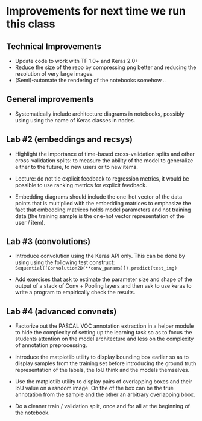 # Improvements for next time we run this class


## Technical Improvements

- Update code to work with TF 1.0+ and Keras 2.0+
- Reduce the size of the repo by compressing png better and reducing
  the resolution of very large images.
- (Semi)-automate the rendering of the notebooks somehow...

## General improvements

- Systematically include architecture diagrams in notebooks,
  possibly using using the name of Keras classes in nodes.


## Lab #2 (embeddings and recsys)

- Highlight the importance of time-based cross-validation splits and
  other cross-validation splits: to measure the ability of the model to
  generalize either to the future, to new users or to new items.

- Lecture: do not tie explicit feedback to regression metrics, it would
  be possible to use ranking metrics for explicit feedback.

- Embedding diagrams should include the one-hot vector of the data
  points that is multiplied with the embedding matrices to emphasize the
  fact that embedding matrices holds model parameters and not training
  data (the training sample is the one-hot vector representation of the
  user / item).


## Lab #3 (convolutions)

- Introduce convolution using the Keras API only. This can be done
  by using using the following test construct:
  `Sequential([Convolution2D(**conv_params)]).predict(test_img)`

- Add exercises that ask to estimate the parameter size and shape of
  the output of a stack of Conv + Pooling layers and then ask to use
  keras to write a program to empirically check the results.


## Lab #4 (advanced convnets)

- Factorize out the PASCAL VOC annotation extraction in a helper module
  to hide the complexity of setting up the learning task so as to focus
  the students attention on the model architecture and less on the
  complexity of annotation preprocessing.

- Introduce the matplotlib utility to display bounding box earlier so as
  to display samples from the training set before introducing the ground
  truth representation of the labels, the IoU think and the models
  themselves.

- Use the matplotlib utility to display pairs of overlapping boxes and
  their IoU value on a random image. On the of the box can be the true
  annotation from the sample and the other an arbitrary overlapping
  bbox.

- Do a cleaner train / validation split, once and for all at the
  beginning of the notebook.


